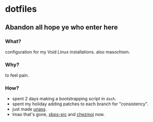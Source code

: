 # dotfiles
## Abandon all hope ye who enter here
### What?
configuration for my Void Linux installations.
also masochism.
### Why?
to feel pain.
### How?
- spent 2 days making a bootstrapping script in `dash`.
- spent my holiday adding patches to each branch for "consistency".
- just made [unass](https://github.com/Skaytacium/unass).
- lmao that's gone, [xbps-src](https://github.com/void-linux/void-packages) and [chezmoi](https://www.chezmoi.io/) now.
